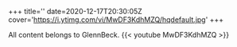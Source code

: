 +++
title=''
date=2020-12-17T20:30:05Z
cover='https://i.ytimg.com/vi/MwDF3KdhMZQ/hqdefault.jpg'
+++

All content belongs to GlennBeck.
{{< youtube MwDF3KdhMZQ >}}
